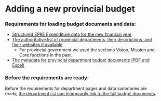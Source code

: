 # Adding a new provincial budget

### Requirements for loading budget documents and data:

* [Structured EPRE Expenditure data for the new financial year](../adding-modifying-information-on-the-site/adding-structured-fiscal-data-to-openspending.md#estimates-of-provincial-expenditure)
* [The authoritative list of provincial departments, their descriptions, and their websites if available](https://github.com/vulekamali/datamanager#loading-departments-in-bulk)
  * For provincial government we used the sections Vision, Mission and Core functions in the past.
* [The metadata for provincial department budget documents \(PDF and Excel\)](https://maintenance.vulekamali.gov.za/operations/adding-modifying-information-on-the-site/bulk-uploading-department-specific-documents#estimates-of-provincial-revenue-and-expenditure-vote-chapters)

### Before the requirements are ready:

Before the requirements for department pages and data summaries are ready, [the department list can temporarily link to the full budget documents](temporary-full-epres.md).

